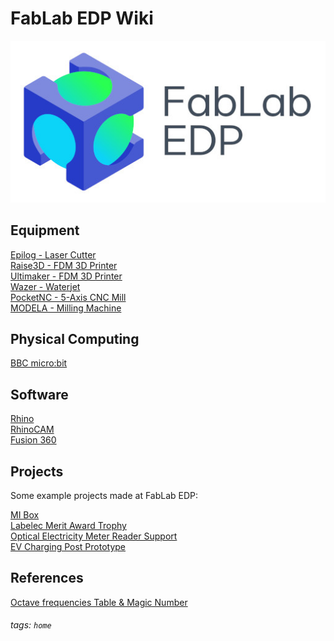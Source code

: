 # FabLab EDP Wiki

![](https://github.com/fablabedp/fablabedp-wiki/raw/main/images/logo_FabLabEDP.jpg)  

## Equipment

[Epilog - Laser Cutter](/bK3IQapXSNus00QLVzhfng)  
[Raise3D - FDM 3D Printer](/ZiNEyIXsTxKH77LgdRgBSQ)  
[Ultimaker - FDM 3D Printer](/nPqQO5LjTHyay5aVmgNaNA)  
[Wazer - Waterjet](/VNoGNHg7T7-jaMRw5cHMLg)  
[PocketNC - 5-Axis CNC Mill](/At8s9zA6SvmKLbq2dSJsJA)  
[MODELA - Milling Machine](/GyHHX3G2QGCKusi0StYiDw)  

## Physical Computing

[BBC micro:bit](/2hb61PNfSKuB99wGxJ_tlg)  

## Software

[Rhino](/tCvX9WtMQC6qvMej3XqHrg)  
[RhinoCAM](/9t6vNi0jRWaROzyPzBqpiA)  
[Fusion 360](/FOwa3nhXSMiPV9NTFkAKfQ)  

## Projects

Some example projects made at FabLab EDP:  

[MI Box](/mkzM133XQOWSNcFCu4bKJw)  
[Labelec Merit Award Trophy](/u7J3w7JkT9G52xjEGhgkmw)  
[Optical Electricity Meter Reader Support](/Mk6_u3fITQqvX--ZPVDpag)  
[EV Charging Post Prototype](/ojdOPVOqSTmU2TUt0Y3nIw)  

## References

[Octave frequencies Table & Magic Number](/yE9C_LLZRUayCmlIRdXN4g)  


###### tags: `home`